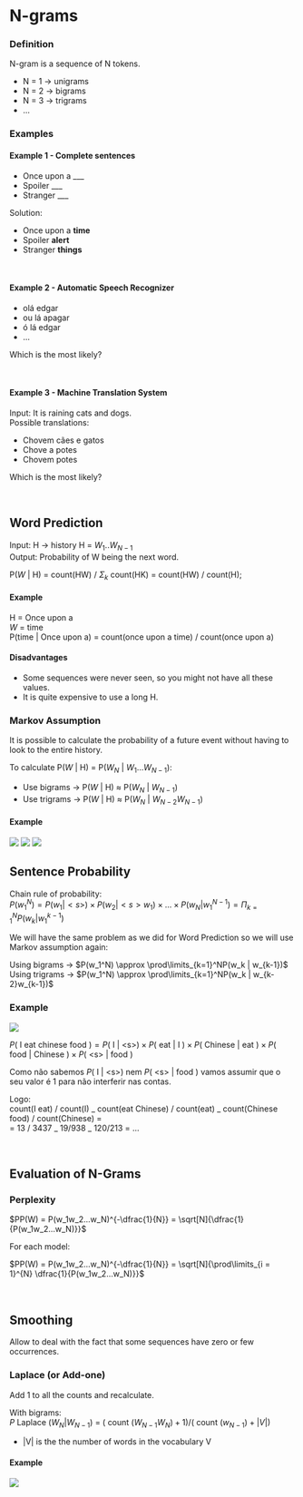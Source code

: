 # N-grams

### Definition

N-gram is a sequence of N tokens.

- N = 1 -> unigrams
- N = 2 -> bigrams
- N = 3 -> trigrams
- ...

### Examples

#### Example 1 - Complete sentences

- Once upon a \_\_\_
- Spoiler \_\_\_
- Stranger \_\_\_

Solution:

- Once upon a **time**
- Spoiler **alert**
- Stranger **things**

<br>

#### Example 2 - Automatic Speech Recognizer

- olá edgar
- ou lá apagar
- ó lá edgar
- ...

Which is the most likely?

<br>

#### Example 3 - Machine Translation System

Input: It is raining cats and dogs.<br>
Possible translations:

- Chovem cães e gatos
- Chove a potes
- Chovem potes

Which is the most likely?

<br>

## Word Prediction

Input: H -> history H = $W_1..W_{N-1}$<br>
Output: Probability of W being the next word.

P($W$ | H) = count(HW) / $\Sigma_k$ count(HK) = count(HW) / count(H);

#### Example

H = Once upon a<br>
$W$ = time<br>
P(time | Once upon a) = count(once upon a time) / count(once upon a)

#### Disadvantages

- Some sequences were never seen, so you might not have all these values.
- It is quite expensive to use a long H.

### Markov Assumption

It is possible to calculate the probability of a future event without having to look to the entire history.

To calculate P($W$ | H) = P($W_N$ | $W_1...W_{N-1}$):

- Use bigrams -> P($W$ | H) $\approx$ P($W_N$ | $W_{N-1}$)
- Use trigrams -> P($W$ | H) $\approx$ P($W_N$ | $W_{N-2}W_{N-1}$)

#### Example

<img src="Imagens/Aula4 Markov example.png">
<img src="Imagens/Aula4 Markov example bigrams.png">
<img src="Imagens/Aula4 Markov example trigrams.png">

<br>

## Sentence Probability

Chain rule of probability:<br>
$P(w_1^N) = P(w_1 | <s>) \times P(w_2 | <s> w_1) \times ... \times P(w_N | w_1^{N-1}) = \Pi_{k=1}^NP(w_k | w_1^{k-1})$

We will have the same problem as we did for Word Prediction so we will use Markov assumption again:

Using bigrams -> $P(w_1^N) \approx \prod\limits_{k=1}^NP(w_k | w_{k-1})$<br>
Using trigrams -> $P(w_1^N) \approx \prod\limits_{k=1}^NP(w_k | w_{k-2}w_{k-1})$

### Example

<img src="Imagens/Aula4 Markov example sentence.png">

$P($ I eat chinese food $) = P($ I $|$ \<s>$) \times P($ eat $|$ I $) \times P($ Chinese $|$ eat $) \times P($ food $|$ Chinese $) \times P($ \<s> $|$ food $)$

Como não sabemos $P($ I $|$ \<s>$)$ nem $P($ \<s> $|$ food $)$ vamos assumir que o seu valor é 1 para não interferir nas contas.

Logo:<br>
count(I eat) / count(I) _ count(eat Chinese) / count(eat) _ count(Chinese food) / count(Chinese) = <br>
= 13 / 3437 _ 19/938 _ 120/213 = ...

<br>

## Evaluation of N-Grams

### Perplexity

$PP(W) = P(w_1w_2...w_N)^{-\dfrac{1}{N}} = \sqrt[N]{\dfrac{1}{P(w_1w_2...w_N)}}$

For each model:

$PP(W) = P(w_1w_2...w_N)^{-\dfrac{1}{N}} = \sqrt[N]{\prod\limits_{i = 1}^{N} \dfrac{1}{P(w_1w_2...w_N)}}$

<br>

## Smoothing

Allow to deal with the fact that some sequences have zero or few occurrences.

### Laplace (or Add-one)

Add 1 to all the counts and recalculate.

With bigrams:<br>
$P$ Laplace $(W_N | W_{N-1})$ = $($ count $(W_{N-1}W_N) + 1) / ($ count $(w_{N-1}) + |V|)$

- |V| is the the number of words in the vocabulary V

#### Example

<img src="Imagens/Aula4 Smoothing Laplace example.png">
